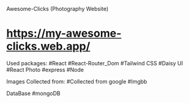 Awesome-Clicks (Photography Website)
# https://my-awesome-clicks.web.app/


 Used packages:
 #React
 #React-Router_Dom
 #Tailwind CSS
 #Daisy UI
 #React Photo
 #express
 #Node

 Images Collected from:
 #Collected from google
 #Imgbb

 DataBase
 #mongoDB
